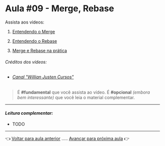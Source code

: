 # Aula #09 - Merge, Rebase

Assista aos vídeos:

  1. [Entendendo o Merge](https://www.youtube.com/watch?v=R_kxAnuyQss)

  1. [Entendendo o Rebase](https://www.youtube.com/watch?v=lXnRC_W2PBk)

  1. [Merge e Rebase na prática](https://www.youtube.com/watch?v=lmbwADzYJew)    

###### _Créditos dos vídeos:_
- ###### [Canal "Willian Justen Cursos"](https://www.youtube.com/c/WillianJustenCursos)

> É **#fundamental** que você assista ao vídeo. É **#opcional** _(embora bem interessante)_ que você leia o material complementar.

---

#### _Leitura complementar:_
* TODO

---

👈 [Voltar para aula anterior](../aula08/aula.md) ..... [Avançar para próxima aula](../aula10/aula.md) 👉

